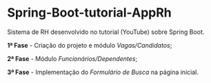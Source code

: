 # Spring-Boot-tutorial-AppRh
Sistema de RH desenvolvido no tutorial (YouTube) sobre Spring Boot.

**1ª Fase** - Criação do projeto e módulo *Vagas/Candidatos*;

**2ª Fase** - Módulo *Funcionários/Dependentes*;

**3ª Fase** - Implementação do *Formulário de Busca* na página inicial.
